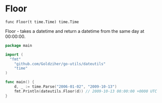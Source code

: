 # Floor

`func Floor(t time.Time) time.Time`

Floor - takes a datetime and return a datetime from the same day at 00:00:00.

```go
package main

import (
  "fmt"
	"github.com/Goldziher/go-utils/dateutils"
	"time"
)

func main() {
	d, _ := time.Parse("2006-01-02", "2009-10-13")
	fmt.Println(dateutils.Floor(d)) // 2009-10-13 00:00:00 +0000 UTC
}
```
